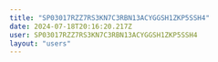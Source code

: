 ```yaml
---
title: "SP03017RZZ7RS3KN7C3RBN13ACYGGSH1ZKP5SSH4"
date: 2024-07-18T20:16:20.217Z
user: SP03017RZZ7RS3KN7C3RBN13ACYGGSH1ZKP5SSH4
layout: "users"
---
```

    